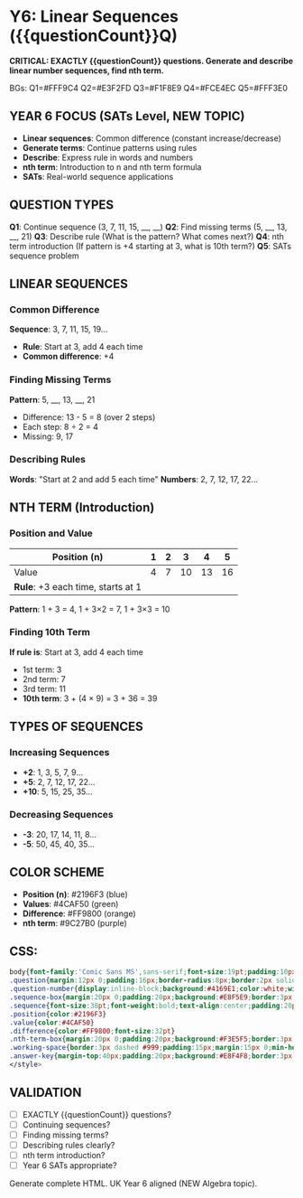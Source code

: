 # Y6: Linear Sequences ({{questionCount}}Q)

**CRITICAL: EXACTLY {{questionCount}} questions. Generate and describe linear number sequences, find nth term.**

BGs: Q1=#FFF9C4 Q2=#E3F2FD Q3=#F1F8E9 Q4=#FCE4EC Q5=#FFF3E0

## YEAR 6 FOCUS (SATs Level, NEW TOPIC)
- **Linear sequences**: Common difference (constant increase/decrease)
- **Generate terms**: Continue patterns using rules
- **Describe**: Express rule in words and numbers
- **nth term**: Introduction to n and nth term formula
- **SATs**: Real-world sequence applications

## QUESTION TYPES
**Q1**: Continue sequence (3, 7, 11, 15, __, __)
**Q2**: Find missing terms (5, __, 13, __, 21)
**Q3**: Describe rule (What is the pattern? What comes next?)
**Q4**: nth term introduction (If pattern is +4 starting at 3, what is 10th term?)
**Q5**: SATs sequence problem

## LINEAR SEQUENCES

### Common Difference
**Sequence**: 3, 7, 11, 15, 19...
- **Rule**: Start at 3, add 4 each time
- **Common difference**: +4

### Finding Missing Terms
**Pattern**: 5, __, 13, __, 21
- Difference: 13 - 5 = 8 (over 2 steps)
- Each step: 8 ÷ 2 = 4
- Missing: 9, 17

### Describing Rules
**Words**: "Start at 2 and add 5 each time"
**Numbers**: 2, 7, 12, 17, 22...

## NTH TERM (Introduction)

### Position and Value
| Position (n) | 1 | 2 | 3 | 4 | 5 |
|--------------|---|---|---|---|---|
| Value        | 4 | 7 | 10| 13| 16|
| **Rule**: +3 each time, starts at 1

**Pattern**: 1 + 3 = 4, 1 + 3×2 = 7, 1 + 3×3 = 10

### Finding 10th Term
**If rule is**: Start at 3, add 4 each time
- 1st term: 3
- 2nd term: 7
- 3rd term: 11
- **10th term**: 3 + (4 × 9) = 3 + 36 = 39

## TYPES OF SEQUENCES

### Increasing Sequences
- **+2**: 1, 3, 5, 7, 9...
- **+5**: 2, 7, 12, 17, 22...
- **+10**: 5, 15, 25, 35...

### Decreasing Sequences
- **-3**: 20, 17, 14, 11, 8...
- **-5**: 50, 45, 40, 35...

## COLOR SCHEME
- **Position (n)**: #2196F3 (blue)
- **Values**: #4CAF50 (green)
- **Difference**: #FF9800 (orange)
- **nth term**: #9C27B0 (purple)

## CSS:
```css
body{font-family:'Comic Sans MS',sans-serif;font-size:19pt;padding:10px;line-height:1.6}
.question{margin:12px 0;padding:16px;border-radius:8px;border:2px solid #ddd}
.question-number{display:inline-block;background:#4169E1;color:white;width:38px;height:38px;line-height:38px;text-align:center;border-radius:50%;margin-right:8px;font-weight:bold;font-size:18pt}
.sequence-box{margin:20px 0;padding:20px;background:#E8F5E9;border:3px solid #4CAF50;border-radius:8px}
.sequence{font-size:38pt;font-weight:bold;text-align:center;padding:20px;font-family:'Courier New',monospace;letter-spacing:8px}
.position{color:#2196F3}
.value{color:#4CAF50}
.difference{color:#FF9800;font-size:32pt}
.nth-term-box{margin:20px 0;padding:20px;background:#F3E5F5;border:3px solid #9C27B0;border-radius:8px}
.working-space{border:3px dashed #999;padding:15px;margin:15px 0;min-height:120px;background:#FAFAFA;border-radius:8px}
.answer-key{margin-top:40px;padding:20px;background:#E8F4F8;border:3px solid #4169E1;border-radius:8px;page-break-before:always}
</style>
```

## VALIDATION
- [ ] EXACTLY {{questionCount}} questions?
- [ ] Continuing sequences?
- [ ] Finding missing terms?
- [ ] Describing rules clearly?
- [ ] nth term introduction?
- [ ] Year 6 SATs appropriate?

Generate complete HTML. UK Year 6 aligned (NEW Algebra topic).

